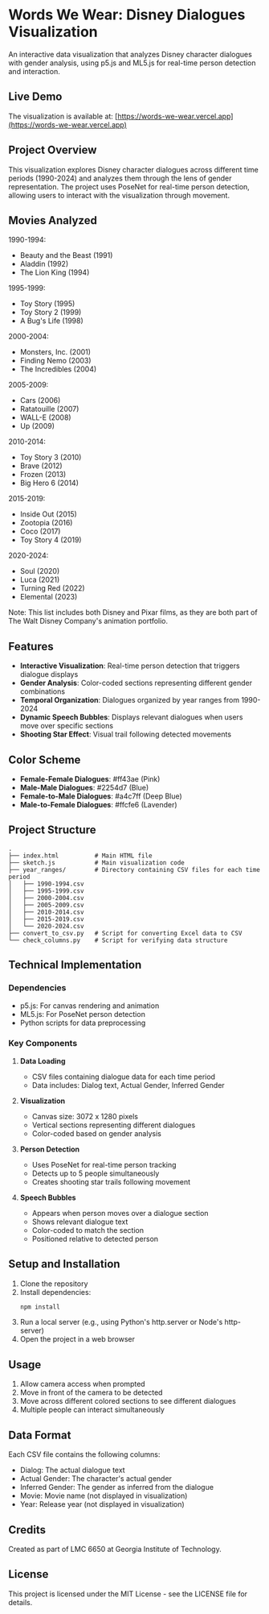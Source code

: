 # Words We Wear: Disney Dialogues Visualization

An interactive data visualization that analyzes Disney character dialogues with gender analysis, using p5.js and ML5.js for real-time person detection and interaction.

## Live Demo
The visualization is available at: [https://words-we-wear.vercel.app](https://words-we-wear.vercel.app)

## Project Overview

This visualization explores Disney character dialogues across different time periods (1990-2024) and analyzes them through the lens of gender representation. The project uses PoseNet for real-time person detection, allowing users to interact with the visualization through movement.

## Movies Analyzed

1990-1994:
- Beauty and the Beast (1991)
- Aladdin (1992)
- The Lion King (1994)

1995-1999:
- Toy Story (1995)
- Toy Story 2 (1999)
- A Bug's Life (1998)

2000-2004:
- Monsters, Inc. (2001)
- Finding Nemo (2003)
- The Incredibles (2004)

2005-2009:
- Cars (2006)
- Ratatouille (2007)
- WALL-E (2008)
- Up (2009)

2010-2014:
- Toy Story 3 (2010)
- Brave (2012)
- Frozen (2013)
- Big Hero 6 (2014)

2015-2019:
- Inside Out (2015)
- Zootopia (2016)
- Coco (2017)
- Toy Story 4 (2019)

2020-2024:
- Soul (2020)
- Luca (2021)
- Turning Red (2022)
- Elemental (2023)

Note: This list includes both Disney and Pixar films, as they are both part of The Walt Disney Company's animation portfolio.

## Features

- **Interactive Visualization**: Real-time person detection that triggers dialogue displays
- **Gender Analysis**: Color-coded sections representing different gender combinations
- **Temporal Organization**: Dialogues organized by year ranges from 1990-2024
- **Dynamic Speech Bubbles**: Displays relevant dialogues when users move over specific sections
- **Shooting Star Effect**: Visual trail following detected movements

## Color Scheme

- **Female-Female Dialogues**: #ff43ae (Pink)
- **Male-Male Dialogues**: #2254d7 (Blue)
- **Female-to-Male Dialogues**: #a4c7ff (Deep Blue)
- **Male-to-Female Dialogues**: #ffcfe6 (Lavender)

## Project Structure

```
.
├── index.html          # Main HTML file
├── sketch.js           # Main visualization code
├── year_ranges/        # Directory containing CSV files for each time period
│   ├── 1990-1994.csv
│   ├── 1995-1999.csv
│   ├── 2000-2004.csv
│   ├── 2005-2009.csv
│   ├── 2010-2014.csv
│   ├── 2015-2019.csv
│   └── 2020-2024.csv
├── convert_to_csv.py   # Script for converting Excel data to CSV
└── check_columns.py    # Script for verifying data structure
```

## Technical Implementation

### Dependencies
- p5.js: For canvas rendering and animation
- ML5.js: For PoseNet person detection
- Python scripts for data preprocessing

### Key Components

1. **Data Loading**
   - CSV files containing dialogue data for each time period
   - Data includes: Dialog text, Actual Gender, Inferred Gender

2. **Visualization**
   - Canvas size: 3072 x 1280 pixels
   - Vertical sections representing different dialogues
   - Color-coded based on gender analysis

3. **Person Detection**
   - Uses PoseNet for real-time person tracking
   - Detects up to 5 people simultaneously
   - Creates shooting star trails following movement

4. **Speech Bubbles**
   - Appears when person moves over a dialogue section
   - Shows relevant dialogue text
   - Color-coded to match the section
   - Positioned relative to detected person

## Setup and Installation

1. Clone the repository
2. Install dependencies:
   ```bash
   npm install
   ```
3. Run a local server (e.g., using Python's http.server or Node's http-server)
4. Open the project in a web browser

## Usage

1. Allow camera access when prompted
2. Move in front of the camera to be detected
3. Move across different colored sections to see different dialogues
4. Multiple people can interact simultaneously

## Data Format

Each CSV file contains the following columns:
- Dialog: The actual dialogue text
- Actual Gender: The character's actual gender
- Inferred Gender: The gender as inferred from the dialogue
- Movie: Movie name (not displayed in visualization)
- Year: Release year (not displayed in visualization)

## Credits

Created as part of LMC 6650 at Georgia Institute of Technology.

## License

This project is licensed under the MIT License - see the LICENSE file for details. 